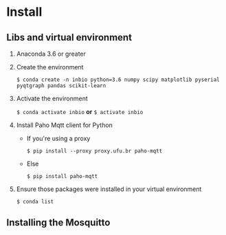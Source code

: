# Install

## Libs and virtual environment

1. Anaconda 3.6 or greater
1. Create the environment

    `$ conda create -n inbio python=3.6 numpy scipy matplotlib pyserial pyqtgraph pandas scikit-learn`

1. Activate the environment

    `$ conda activate inbio` **or** `$ activate inbio` 

1. Install Paho Mqtt client for Python

    - If you're using a proxy
        
        `$ pip install --proxy proxy.ufu.br paho-mqtt`
    
    - Else
        
        `$ pip install paho-mqtt`

1. Ensure those packages were installed in your virtual environment

    `$ conda list`

## Installing the Mosquitto